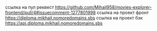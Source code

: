 ссылка на пул реквест https://github.com/Mihail958/movies-explorer-frontend/pull/4#issuecomment-1277801998
ссылка на проект фронт https://diploma.mikhail.nomoredomains.sbs
ссылка на проект бэк https://api.diploma.mikhail.nomoredomains.sbs
